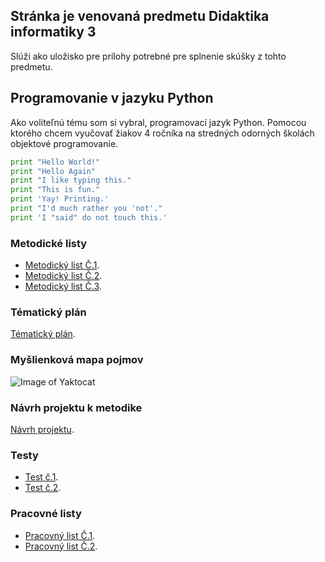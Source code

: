 ## Stránka je venovaná predmetu Didaktika informatiky 3

Slúži ako uložisko pre prílohy potrebné pre splnenie skúšky z tohto predmetu.


## Programovanie v jazyku Python

Ako voliteľnú tému som si vybral, programovací jazyk Python. Pomocou ktorého chcem vyučovať žiakov 4 ročníka na stredných odorných školách objektové programovanie.

```python
print "Hello World!"
print "Hello Again"
print "I like typing this."
print "This is fun."
print 'Yay! Printing.'
print "I'd much rather you 'not'."
print 'I "said" do not touch this.'

```

### Metodické listy

* [Metodický list Č.1](files/metodicky_list_python_01.pdf).
* [Metodický list Č.2](files/metodicky_list_python_02.pdf).
* [Metodický list Č.3](files/metodicky_list_python_03.pdf).

### Tématický plán

[Tématický plán](files/Matkulcik-tematický-plán.pdf).

### Myšlienková mapa pojmov

![Image of Yaktocat](https://octodex.github.com/images/yaktocat.png)

### Návrh projektu k metodike
[Návrh projektu](files/projekt_didaktika_Matkulcik.pdf).

### Testy
* [Test č.1](files/Matkulcik_Test.pdf).
* [Test č.2](files/Matkulcik_Test_02.pdf).

### Pracovné listy
* [Pracovný list Č.1](files/Matkulcik_pracovny_list.pdf).
* [Pracovný list Č.2](files/Matkulcik_pracovny_list_2.pdf).



